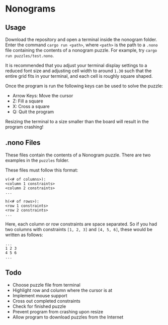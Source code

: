 # Nonograms

## Usage

Download the repository and open a terminal inside the nonogram folder. Enter the command `cargo run <path>`, where `<path>` is the path to a `.nono` file containing the contents of a nonogram puzzle. For example, try `cargo run puzzles/test.nono`.

It is recommended that you adjust your terminal display settings to a reduced font size and adjusting cell width to around `1.30` such that the entire grid fits in your terminal, and each cell is roughly square shaped.

Once the program is run the following keys can be used to solve the puzzle:

* Arrow Keys: Move the cursor
* Z: Fill a square
* X: Cross a square
* Q: Quit the program

Resizing the terminal to a size smaller than the board will result in the program crashing!


## .nono Files
These files contain the contents of a Nonogram puzzle. There are two examples in the `puzzles` folder. 

These files must follow this format:
```
v(<# of columns>):
<column 1 constraints>
<column 2 constraints>
...

h(<# of rows>):
<row 1 constraints>
<row 2 constraints>
...
```
Here, each column or row constraints are space separated. So if you had two columns with constraints `[1, 2, 3]` and `[4, 5, 6]`, these would be written as follows:
```
...
1 2 3
4 5 6
...
```


## Todo

* Choose puzzle file from terminal
* Highlight row and column where the cursor is at
* Implement mouse support
* Cross out completed constraints
* Check for finished puzzle
* Prevent program from crashing upon resize
* Allow program to download puzzles from the Internet
